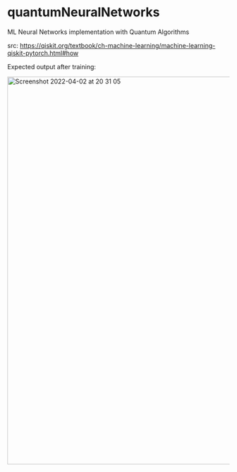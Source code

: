 # quantumNeuralNetworks
ML Neural Networks implementation with Quantum Algorithms

src: https://qiskit.org/textbook/ch-machine-learning/machine-learning-qiskit-pytorch.html#how 

Expected output after training:

<img width="878" alt="Screenshot 2022-04-02 at 20 31 05" src="https://user-images.githubusercontent.com/50441834/161406107-e49e59bc-2d5c-4f27-a42e-db855c240d4d.png">
